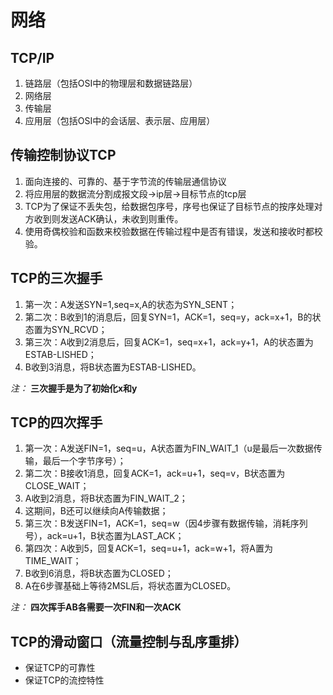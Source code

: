 # 网络
## TCP/IP

1. 链路层（包括OSI中的物理层和数据链路层）
2. 网络层
3. 传输层
4. 应用层（包括OSI中的会话层、表示层、应用层）

## 传输控制协议TCP

1. 面向连接的、可靠的、基于字节流的传输层通信协议
2. 将应用层的数据流分割成报文段->ip层->目标节点的tcp层
3. TCP为了保证不丢失包，给数据包序号，序号也保证了目标节点的按序处理对方收到则发送ACK确认，未收到则重传。
4. 使用奇偶校验和函数来校验数据在传输过程中是否有错误，发送和接收时都校验。

## TCP的三次握手

1. 第一次：A发送SYN=1,seq=x,A的状态为SYN_SENT；
2. 第二次：B收到1的消息后，回复SYN=1，ACK=1，seq=y，ack=x+1，B的状态置为SYN_RCVD；
3. 第三次：A收到2消息后，回复ACK=1，seq=x+1，ack=y+1，A的状态置为ESTAB-LISHED；
4. B收到3消息，将B状态置为ESTAB-LISHED。

*注：* **三次握手是为了初始化x和y**

## TCP的四次挥手

1. 第一次：A发送FIN=1，seq=u，A状态置为FIN_WAIT_1（u是最后一次数据传输，最后一个字节序号）；
2. 第二次：B接收1消息，回复ACK=1，ack=u+1，seq=v，B状态置为CLOSE_WAIT；
3. A收到2消息，将B状态置为FIN_WAIT_2；
4. 这期间，B还可以继续向A传输数据；
5. 第三次：B发送FIN=1，ACK=1，seq=w（因4步骤有数据传输，消耗序列号），ack=u+1，B状态置为LAST_ACK；
6. 第四次：A收到5，回复ACK=1，seq=u+1，ack=w+1，将A置为TIME_WAIT；
7. B收到6消息，将B状态置为CLOSED；
8. A在6步骤基础上等待2MSL后，将状态置为CLOSED。

*注：* **四次挥手AB各需要一次FIN和一次ACK**

## TCP的滑动窗口（流量控制与乱序重排）
- 保证TCP的可靠性
- 保证TCP的流控特性





